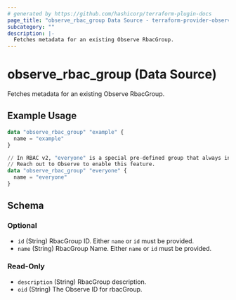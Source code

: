 ```yaml
---
# generated by https://github.com/hashicorp/terraform-plugin-docs
page_title: "observe_rbac_group Data Source - terraform-provider-observe"
subcategory: ""
description: |-
  Fetches metadata for an existing Observe RbacGroup.
---
```


# observe_rbac_group (Data Source)

Fetches metadata for an existing Observe RbacGroup.

## Example Usage

```terraform
data "observe_rbac_group" "example" {
  name = "example"
}

// In RBAC v2, "everyone" is a special pre-defined group that always includes all users.
// Reach out to Observe to enable this feature.
data "observe_rbac_group" "everyone" {
  name = "everyone"
}
```

<!-- schema generated by tfplugindocs -->
## Schema

### Optional

- `id` (String) RbacGroup ID. Either `name` or `id` must be provided.
- `name` (String) RbacGroup Name. Either `name` or `id` must be provided.

### Read-Only

- `description` (String) RbacGroup description.
- `oid` (String) The Observe ID for rbacGroup.
